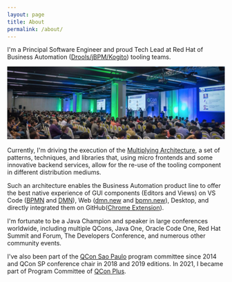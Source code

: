 ```yaml
---
layout: page
title: About
permalink: /about/
---
```

I'm a Principal Software Engineer and proud Tech Lead at Red Hat of Business Automation ([Drools/jBPM/Kogito](http://kie.org/)) tooling teams. 

<img src="/assets/about.jpg" class="image-box-shadow" alt="Eder Ignatowicz presenting a talk" title="Eder Ignatowicz presenting a talk">

Currently, I'm driving the execution of the [Multiplying Architecture](https://www.youtube.com/watch?v=Dvz0bGa9oh8&t=579s&ab_channel=KIE), a set of patterns, techniques, and libraries that, using micro frontends and some innovative backend services, allow for the re-use of the tooling component in different distribution mediums.

 Such an architecture enables the Business Automation product line to offer the best native experience of GUI components (Editors and Views) on VS Code ([BPMN](https://marketplace.visualstudio.com/items?itemName=redhat.vscode-extension-bpmn-editor) and [DMN](https://marketplace.visualstudio.com/items?itemName=redhat.vscode-extension-dmn-editor)), Web ([dmn.new](https://dmn.new) and [bpmn.new](https://bpmn.new)), Desktop, and directly integrated them on GitHub([Chrome Extension](https://chrome.google.com/webstore/detail/bpmn-dmn-test-scenario-ed/mgkfehibfkdpjkfjbikpchpcfimepckf)).

I'm fortunate to be a Java Champion and speaker in large conferences worldwide, including multiple QCons, Java One, Oracle Code One, Red Hat Summit and Forum, The Developers Conference, and numerous other community events.

I've also been  part of the [QCon Sao Paulo](https://qconsp.com/) program committee since 2014 and QCon SP conference chair in 2018 and 2019 editions. In 2021, I became part of Program Committee of [QCon Plus](https://plus.qconferences.com/).





